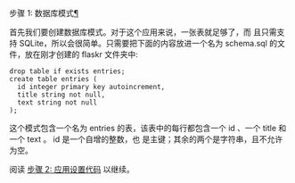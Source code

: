 <span id="tutorial-schema" ></span>
步骤 1: 数据库模式[¶](#tutorial-schema)

首先我们要创建数据库模式。对于这个应用来说，一张表就足够了，而
且只需支持 SQLite，所以会很简单。只需要把下面的内容放进一个名为
schema.sql 的文件，放在刚才创建的 flaskr 文件夹中:




```
drop table if exists entries;
create table entries (
  id integer primary key autoincrement,
  title string not null,
  text string not null
);

```






这个模式包含一个名为 entries 的表，该表中的每行都包含一个
id 、一个 title 和 一个 text 。 id 是一个自增的整数，也
是主键；其余的两个是字符串，且不允许为空。


阅读 [步骤 2: 应用设置代码](http://docs.pythontab.com/flask/flask0.10/tutorial/setup.html#tutorial-setup) 以继续。




